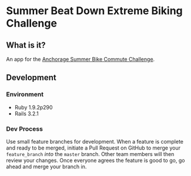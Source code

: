 # Summer Beat Down Extreme Biking Challenge

## What is it?

An app for the [Anchorage Summer Bike Commute Challenge](http://bicycleanchorage.org/).

## Development 

### Environment
* Ruby 1.9.2p290
* Rails 3.2.1

### Dev Process

Use small feature branches for development. When a feature is complete and ready to be merged, initiate a Pull Request on GitHub to merge your `feature_branch` *into* the `master` branch. Other team members will then review your changes. Once everyone agrees the feature is good to go, go ahead and merge your branch in.